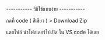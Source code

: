 ----------- วิธีใช้แบบง่าย -----------

กดที่ code ( สีเขียว ) > Download Zip

แตกไฟล์ นำโฟลเดอร์ไปเปิด ใน VS code ได้เลย
